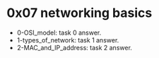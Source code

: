 # 0x07 networking basics
* 0-OSI_model: task 0 answer.
* 1-types_of_network: task 1 answer.
* 2-MAC_and_IP_address: task 2 answer.
